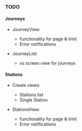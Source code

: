 ### TODO

#### Journeys

- JourneyView:
    - functionality for page & limit
    - Error notifications

- JourneyList:
    - xs screen view for journeys

#### Stations

- Create views:
    - Stations list
    - Single Station

- StationsView:
    - functionality for page & limit
    - Error notifications